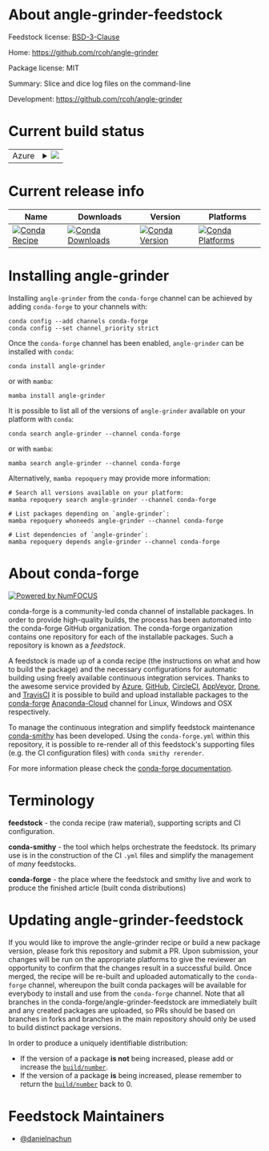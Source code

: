 About angle-grinder-feedstock
=============================

Feedstock license: [BSD-3-Clause](https://github.com/conda-forge/angle-grinder-feedstock/blob/main/LICENSE.txt)

Home: https://github.com/rcoh/angle-grinder

Package license: MIT

Summary: Slice and dice log files on the command-line

Development: https://github.com/rcoh/angle-grinder

Current build status
====================


<table>
    
  <tr>
    <td>Azure</td>
    <td>
      <details>
        <summary>
          <a href="https://dev.azure.com/conda-forge/feedstock-builds/_build/latest?definitionId=20592&branchName=main">
            <img src="https://dev.azure.com/conda-forge/feedstock-builds/_apis/build/status/angle-grinder-feedstock?branchName=main">
          </a>
        </summary>
        <table>
          <thead><tr><th>Variant</th><th>Status</th></tr></thead>
          <tbody><tr>
              <td>linux_64</td>
              <td>
                <a href="https://dev.azure.com/conda-forge/feedstock-builds/_build/latest?definitionId=20592&branchName=main">
                  <img src="https://dev.azure.com/conda-forge/feedstock-builds/_apis/build/status/angle-grinder-feedstock?branchName=main&jobName=linux&configuration=linux%20linux_64_" alt="variant">
                </a>
              </td>
            </tr><tr>
              <td>osx_64</td>
              <td>
                <a href="https://dev.azure.com/conda-forge/feedstock-builds/_build/latest?definitionId=20592&branchName=main">
                  <img src="https://dev.azure.com/conda-forge/feedstock-builds/_apis/build/status/angle-grinder-feedstock?branchName=main&jobName=osx&configuration=osx%20osx_64_" alt="variant">
                </a>
              </td>
            </tr>
          </tbody>
        </table>
      </details>
    </td>
  </tr>
</table>

Current release info
====================

| Name | Downloads | Version | Platforms |
| --- | --- | --- | --- |
| [![Conda Recipe](https://img.shields.io/badge/recipe-angle--grinder-green.svg)](https://anaconda.org/conda-forge/angle-grinder) | [![Conda Downloads](https://img.shields.io/conda/dn/conda-forge/angle-grinder.svg)](https://anaconda.org/conda-forge/angle-grinder) | [![Conda Version](https://img.shields.io/conda/vn/conda-forge/angle-grinder.svg)](https://anaconda.org/conda-forge/angle-grinder) | [![Conda Platforms](https://img.shields.io/conda/pn/conda-forge/angle-grinder.svg)](https://anaconda.org/conda-forge/angle-grinder) |

Installing angle-grinder
========================

Installing `angle-grinder` from the `conda-forge` channel can be achieved by adding `conda-forge` to your channels with:

```
conda config --add channels conda-forge
conda config --set channel_priority strict
```

Once the `conda-forge` channel has been enabled, `angle-grinder` can be installed with `conda`:

```
conda install angle-grinder
```

or with `mamba`:

```
mamba install angle-grinder
```

It is possible to list all of the versions of `angle-grinder` available on your platform with `conda`:

```
conda search angle-grinder --channel conda-forge
```

or with `mamba`:

```
mamba search angle-grinder --channel conda-forge
```

Alternatively, `mamba repoquery` may provide more information:

```
# Search all versions available on your platform:
mamba repoquery search angle-grinder --channel conda-forge

# List packages depending on `angle-grinder`:
mamba repoquery whoneeds angle-grinder --channel conda-forge

# List dependencies of `angle-grinder`:
mamba repoquery depends angle-grinder --channel conda-forge
```


About conda-forge
=================

[![Powered by
NumFOCUS](https://img.shields.io/badge/powered%20by-NumFOCUS-orange.svg?style=flat&colorA=E1523D&colorB=007D8A)](https://numfocus.org)

conda-forge is a community-led conda channel of installable packages.
In order to provide high-quality builds, the process has been automated into the
conda-forge GitHub organization. The conda-forge organization contains one repository
for each of the installable packages. Such a repository is known as a *feedstock*.

A feedstock is made up of a conda recipe (the instructions on what and how to build
the package) and the necessary configurations for automatic building using freely
available continuous integration services. Thanks to the awesome service provided by
[Azure](https://azure.microsoft.com/en-us/services/devops/), [GitHub](https://github.com/),
[CircleCI](https://circleci.com/), [AppVeyor](https://www.appveyor.com/),
[Drone](https://cloud.drone.io/welcome), and [TravisCI](https://travis-ci.com/)
it is possible to build and upload installable packages to the
[conda-forge](https://anaconda.org/conda-forge) [Anaconda-Cloud](https://anaconda.org/)
channel for Linux, Windows and OSX respectively.

To manage the continuous integration and simplify feedstock maintenance
[conda-smithy](https://github.com/conda-forge/conda-smithy) has been developed.
Using the ``conda-forge.yml`` within this repository, it is possible to re-render all of
this feedstock's supporting files (e.g. the CI configuration files) with ``conda smithy rerender``.

For more information please check the [conda-forge documentation](https://conda-forge.org/docs/).

Terminology
===========

**feedstock** - the conda recipe (raw material), supporting scripts and CI configuration.

**conda-smithy** - the tool which helps orchestrate the feedstock.
                   Its primary use is in the construction of the CI ``.yml`` files
                   and simplify the management of *many* feedstocks.

**conda-forge** - the place where the feedstock and smithy live and work to
                  produce the finished article (built conda distributions)


Updating angle-grinder-feedstock
================================

If you would like to improve the angle-grinder recipe or build a new
package version, please fork this repository and submit a PR. Upon submission,
your changes will be run on the appropriate platforms to give the reviewer an
opportunity to confirm that the changes result in a successful build. Once
merged, the recipe will be re-built and uploaded automatically to the
`conda-forge` channel, whereupon the built conda packages will be available for
everybody to install and use from the `conda-forge` channel.
Note that all branches in the conda-forge/angle-grinder-feedstock are
immediately built and any created packages are uploaded, so PRs should be based
on branches in forks and branches in the main repository should only be used to
build distinct package versions.

In order to produce a uniquely identifiable distribution:
 * If the version of a package **is not** being increased, please add or increase
   the [``build/number``](https://docs.conda.io/projects/conda-build/en/latest/resources/define-metadata.html#build-number-and-string).
 * If the version of a package **is** being increased, please remember to return
   the [``build/number``](https://docs.conda.io/projects/conda-build/en/latest/resources/define-metadata.html#build-number-and-string)
   back to 0.

Feedstock Maintainers
=====================

* [@danielnachun](https://github.com/danielnachun/)

